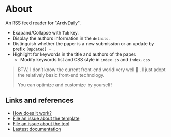 # About

An RSS feed reader for "ArxivDaily".
- Exapand/Collapse with `Tab`  key.
- Display the authors information in the `details`.
- Distinguish whether the paper is a new submission or an update by prefix `[Updated] - `.
- Highlight for keywords in the title and authors of the paper.
  - Modify keywords list and CSS style in `index.js` and `index.css`

> BTW, I don’t know the current front-end world very well 🥲 . I just adopt the relatively basic front-end technology. 
> 
> You can optimize and customize by yourself!

## Links and references

- [How does it work?](https://github.com/osmoscraft/osmosfeed#osmosfeed)
- [File an issue about the template](https://github.com/osmoscraft/osmosfeed-template)
- [File an issue about the tool](https://github.com/osmoscraft/osmosfeed)
- [Lastest documentation](https://github.com/osmoscraft/osmosfeed)
